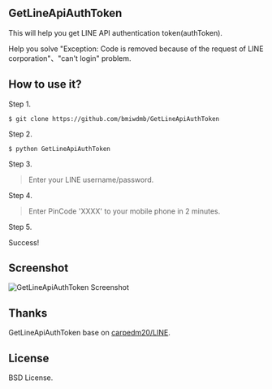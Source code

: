 ## GetLineApiAuthToken ##

This will help you get LINE API authentication token(authToken).

Help you solve "Exception: Code is removed because of the request of LINE corporation"、"can't login" problem.

## How to use it? ##

Step 1.

```
$ git clone https://github.com/bmiwdmb/GetLineApiAuthToken
```

Step 2.

```
$ python GetLineApiAuthToken
```

Step 3.

> Enter your LINE username/password.

Step 4.

> Enter PinCode 'XXXX' to your mobile phone in 2 minutes.

Step 5.

Success!

## Screenshot ##

![GetLineApiAuthToken Screenshot](http://i.imgur.com/IFMyYcy.png "GetLineApiAuthToken Screenshot")

## Thanks ##

GetLineApiAuthToken base on [carpedm20/LINE](https://github.com/carpedm20/LINE).

## License ##

BSD License.
